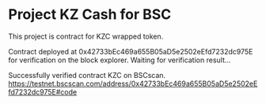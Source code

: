 # Project KZ Cash for BSC

This project is contract for KZC wrapped token.

Contract deployed at 0x42733bEc469a655B05aD5e2502eEfd7232dc975E
for verification on the block explorer. Waiting for verification result...

Successfully verified contract KZC on BSCscan.
https://testnet.bscscan.com/address/0x42733bEc469a655B05aD5e2502eEfd7232dc975E#code
